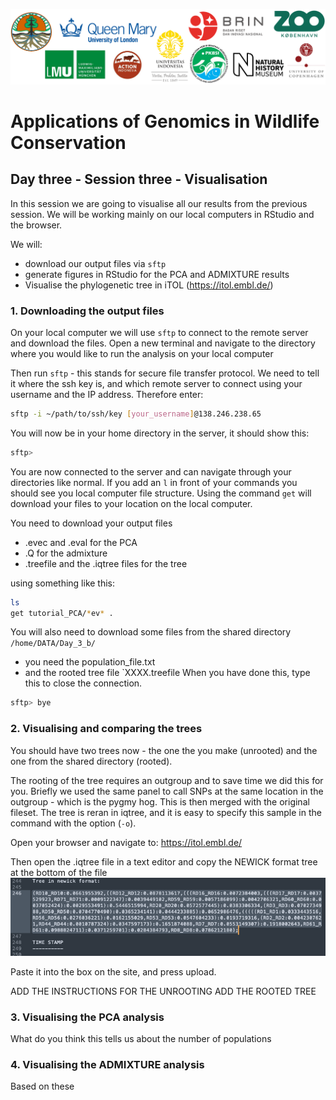 ![Workshop-logo](../IM/LOGO_new.png)
# Applications of Genomics in Wildlife Conservation

## Day three - Session three - Visualisation 
In this session we are going to visualise all our results from the previous session. We will be working mainly on our local computers in RStudio and the browser.

We will:
- download our output files via `sftp`
- generate figures in RStudio for the PCA and ADMIXTURE results
- Visualise the phylogenetic tree in iTOL (https://itol.embl.de/) 

### 1. Downloading the output files 
On your local computer we will use `sftp` to connect to the remote server and download the files.
Open a new terminal and navigate to the directory where you would like to run the analysis on your local computer

Then run `sftp` - this stands for secure file transfer protocol. We need to tell it where the ssh key is, and which remote server to connect using your username and the IP address. Therefore enter: 
```sh
sftp -i ~/path/to/ssh/key [your_username]@138.246.238.65
```
You will now be in your home directory in the server, it should show this: 
```sh
sftp>
```

You are now connected to the server and can navigate through your directories like normal. 
If you add an `l` in front of your commands you should see you local computer file structure. Using the command `get` will download your files to your location on the local computer. 

You need to download your output files

- .evec and .eval for the PCA
- .Q for the admixture
- .treefile and the .iqtree files for the tree
  
using something like this:
```sh
ls
get tutorial_PCA/*ev* .
```

You will also need to download some files from the shared directory `/home/DATA/Day_3_b/`
- you need the population_file.txt
- and the rooted tree file `XXXX.treefile
When you have done this, type this to close the connection.

```sh
sftp> bye
```

### 2. Visualising and comparing the trees
You should have two trees now - the one the you make (unrooted) and the one from the shared directory (rooted).

The rooting of the tree requires an outgroup and to save time we did this for you. Briefly we used the same panel to call SNPs at the same location in the outgroup - which is the pygmy hog. This is then merged with the original fileset. The tree is reran in iqtree, and it is easy to specify this sample in the command with the option (`-o`).

Open your browser and navigate to: https://itol.embl.de/

Then open the .iqtree file in a text editor and copy the NEWICK format tree at the bottom of the file 
![NEWICK_tree](../IM/NEWICK_tree.png)

Paste it into the box on the site, and press upload. 

ADD THE INSTRUCTIONS FOR THE UNROOTING
ADD THE ROOTED TREE

### 3. Visualising the PCA analysis
What do you think this tells us about the number of populations

### 4. Visualising the ADMIXTURE analysis
Based on these 










